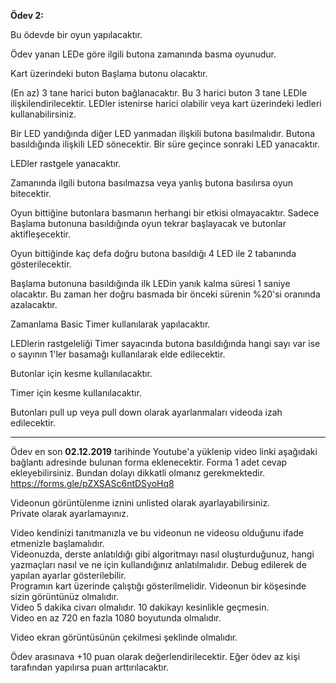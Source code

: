 **Ödev 2:**

Bu ödevde bir oyun yapılacaktır.

Ödev yanan LEDe göre ilgili butona zamanında basma oyunudur. 

Kart üzerindeki buton Başlama butonu olacaktır.

(En az) 3 tane harici buton bağlanacaktır. Bu 3 harici buton 3 tane LEDle ilişkilendirilecektir. LEDler istenirse harici olabilir veya kart üzerindeki ledleri kullanabilirsiniz.

Bir LED yandığında diğer LED yanmadan  ilişkili butona basılmalıdır. Butona basıldığında ilişkili LED sönecektir. Bir süre geçince sonraki LED yanacaktır.

LEDler rastgele yanacaktır.

Zamanında  ilgili butona basılmazsa   veya yanlış butona basılırsa oyun bitecektir.

Oyun bittiğine butonlara basmanın herhangi bir etkisi olmayacaktır. Sadece Başlama butonuna basıldığında oyun tekrar başlayacak ve butonlar aktifleşecektir.

Oyun bittiğinde kaç defa doğru butona basıldığı 4 LED ile 2 tabanında gösterilecektir. 

Başlama butonuna basıldığında ilk LEDin yanık kalma süresi 1 saniye  olacaktır. Bu zaman her doğru basmada bir önceki sürenin %20'si oranında azalacaktır. 

Zamanlama Basic Timer kullanılarak yapılacaktır.

LEDlerin rastgeleliği   Timer sayacında butona basıldığında hangi sayı var ise o sayının 1'ler basamağı kullanılarak elde edilecektir.

Butonlar için kesme kullanılacaktır.

Timer için kesme kullanılacaktır.

Butonları pull up veya pull down olarak ayarlanmaları videoda izah edilecektir.




---

Ödev  en son **02.12.2019** tarihinde Youtube'a yüklenip video linki aşağıdaki bağlantı adresinde bulunan forma eklenecektir.
Forma 1 adet cevap ekleyebilirsiniz. Bundan dolayı dikkatli olmanız gerekmektedir.
https://forms.gle/pZXSASc6ntDSyoHq8

Videonun görüntülenme iznini unlisted olarak ayarlayabilirsiniz.   
Private olarak ayarlamayınız.

Video kendinizi tanıtmanızla ve bu videonun ne videosu olduğunu ifade etmenizle başlamalıdır.   
Videonuzda, derste anlatıldığı gibi algoritmayı nasıl oluşturduğunuz, hangi yazmaçları nasıl ve ne için kullandığınız anlatılmalıdır. Debug edilerek de yapılan ayarlar gösterilebilir.    
Programın kart üzerinde çalıştığı gösterilmelidir. Videonun bir köşesinde sizin görüntünüz olmalıdır.    
Video 5 dakika civarı olmalıdır. 10 dakikayı kesinlikle geçmesin.    
Video en az 720 en fazla 1080 boyutunda olmalıdır.

Video ekran görüntüsünün çekilmesi şeklinde olmalıdır.

Ödev arasınava +10 puan olarak değerlendirilecektir. Eğer ödev az kişi tarafından yapılırsa puan arttırılacaktır.





